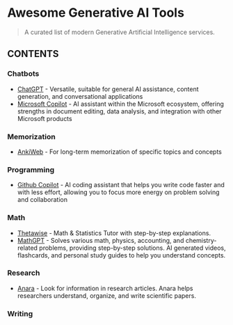# Awesome Generative AI Tools
> A curated list of modern Generative Artificial Intelligence services. 
## CONTENTS

### Chatbots
- [ChatGPT](https://chatgpt.com) - Versatile, suitable for general AI assistance, content generation, and conversational applications
- [Microsoft Copilot](https://copilot.microsoft.com/chats/enVo9aEh4ijrQ5NwScHaV) - AI assistant within the Microsoft ecosystem, offering strengths in document editing, data analysis, and integration with other Microsoft products
### Memorization
- [AnkiWeb](https://apps.ankiweb.net/) - For long-term memorization of specific topics and concepts
### Programming
- [Github Copilot](https://github.com/features/copilot) -  AI coding assistant that helps you write code faster and with less effort, allowing you to focus more energy on problem solving and collaboration
### Math
- [Thetawise](https://thetawise.ai/) - Math & Statistics Tutor with step-by-step explanations.
- [MathGPT](https://math-gpt.org) - Solves various math, physics, accounting, and chemistry-related problems, providing step-by-step solutions. AI generated videos, flashcards, and personal study guides to help you understand concepts.
### Research
- [Anara](https://anara.com/new) - Look for information in research articles. Anara helps researchers understand, organize, and write scientific papers.
### Writing

